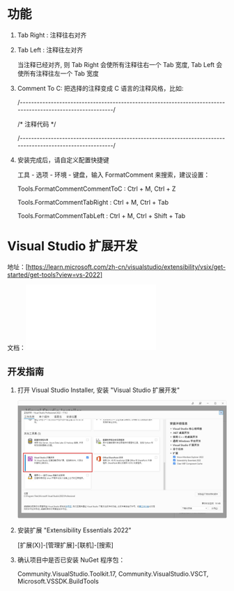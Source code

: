 # 功能

1. Tab Right : 注释往右对齐

2. Tab Left  : 注释往左对齐

   当注释已经对齐, 则 Tab Right 会使所有注释往右一个 Tab 宽度, Tab Left 会使所有注释往左一个 Tab 宽度

2. Comment To C: 把选择的注释变成 C 语言的注释风格，比如:

   /*-----------------------------------------------------------------------------------------------------------*/

   /* 注释代码                                                                                                   */

   /*-----------------------------------------------------------------------------------------------------------*/


3. 安装完成后，请自定义配置快捷键

   工具 - 选项 - 环境 - 键盘，输入 FormatComment 来搜索，建议设置：

   Tools.FormatCommentCommentToC : Ctrl + M, Ctrl + Z

   Tools.FormatCommentTabRight   : Ctrl + M, Ctrl + Tab

   Tools.FormatCommentTabLeft    : Ctrl + M, Ctrl + Shift + Tab


# Visual Studio 扩展开发

  地址：[https://learn.microsoft.com/zh-cn/visualstudio/extensibility/vsix/get-started/get-tools?view=vs-2022]

  文档：![本地文档](doc/visualstudio-extensibility-vsix-vs-2022.pdf)


## 开发指南 ##

1. 打开 Visual Studio Installer, 安装 "Visual Studio 扩展开发"

   ![如图所示](doc/1.jpg)


2. 安装扩展 "Extensibility Essentials 2022"
   
   [扩展(X)]-[管理扩展]-[联机]-[搜索]


3. 确认项目中是否已安装 NuGet 程序包：

   Community.VisualStudio.Toolkit.17, Community.VisualStudio.VSCT, Microsoft.VSSDK.BuildTools
